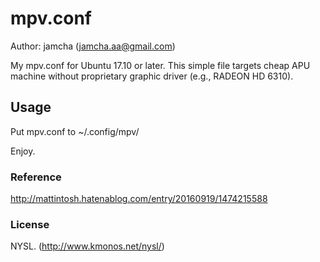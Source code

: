 # mpv.conf
Author: jamcha (jamcha.aa@gmail.com)

My mpv.conf for Ubuntu 17.10 or later. This simple file targets cheap APU machine without proprietary graphic driver (e.g., RADEON HD 6310).

## Usage

Put mpv.conf to ~/.config/mpv/

Enjoy.

### Reference
http://mattintosh.hatenablog.com/entry/20160919/1474215588

### License
NYSL. (http://www.kmonos.net/nysl/)

